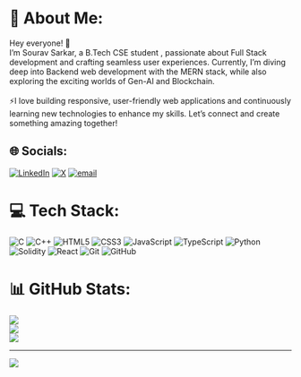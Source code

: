 # 💫 About Me:
Hey everyone! 👋<br>I’m Sourav Sarkar, a B.Tech CSE student , passionate about Full Stack development and crafting seamless user experiences. Currently, I’m diving deep into Backend web development with the MERN stack, while also exploring the exciting worlds of Gen-AI and Blockchain.<br><br>⚡I love building responsive, user-friendly web applications and continuously learning new technologies to enhance my skills. Let’s connect and create something amazing together!


## 🌐 Socials:
[![LinkedIn](https://img.shields.io/badge/LinkedIn-%230077B5.svg?logo=linkedin&logoColor=white)](https://linkedin.com/in/linkedin.com/in/sourav-sarkar-10coder) [![X](https://img.shields.io/badge/X-black.svg?logo=X&logoColor=white)](https://x.com/sourav_2024) [![email](https://img.shields.io/badge/Email-D14836?logo=gmail&logoColor=white)](mailto:souravsarkar.professional@gmail.com) 

# 💻 Tech Stack:
![C](https://img.shields.io/badge/c-%2300599C.svg?style=for-the-badge&logo=c&logoColor=white) ![C++](https://img.shields.io/badge/c++-%2300599C.svg?style=for-the-badge&logo=c%2B%2B&logoColor=white) ![HTML5](https://img.shields.io/badge/html5-%23E34F26.svg?style=for-the-badge&logo=html5&logoColor=white) ![CSS3](https://img.shields.io/badge/css3-%231572B6.svg?style=for-the-badge&logo=css3&logoColor=white) ![JavaScript](https://img.shields.io/badge/javascript-%23323330.svg?style=for-the-badge&logo=javascript&logoColor=%23F7DF1E) ![TypeScript](https://img.shields.io/badge/typescript-%23007ACC.svg?style=for-the-badge&logo=typescript&logoColor=white) ![Python](https://img.shields.io/badge/python-3670A0?style=for-the-badge&logo=python&logoColor=ffdd54) ![Solidity](https://img.shields.io/badge/Solidity-%23363636.svg?style=for-the-badge&logo=solidity&logoColor=white) ![React](https://img.shields.io/badge/react-%2320232a.svg?style=for-the-badge&logo=react&logoColor=%2361DAFB) ![Git](https://img.shields.io/badge/git-%23F05033.svg?style=for-the-badge&logo=git&logoColor=white) ![GitHub](https://img.shields.io/badge/github-%23121011.svg?style=for-the-badge&logo=github&logoColor=white)
# 📊 GitHub Stats:
![](https://github-readme-stats.vercel.app/api?username=Sourav-Sarkar-Official&theme=transparent&hide_border=true&include_all_commits=true&count_private=false)<br/>
![](https://nirzak-streak-stats.vercel.app/?user=Sourav-Sarkar-Official&theme=transparent&hide_border=true)<br/>
![](https://github-readme-stats.vercel.app/api/top-langs/?username=Sourav-Sarkar-Official&theme=transparent&hide_border=true&include_all_commits=true&count_private=false&layout=compact)

---
[![](https://visitcount.itsvg.in/api?id=Sourav-Sarkar-Official&icon=2&color=6)](https://visitcount.itsvg.in)

<!-- Proudly created with GPRM ( https://gprm.itsvg.in ) -->
